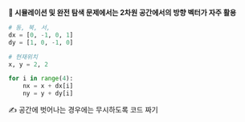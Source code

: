 **🔸 시뮬레이션 및 완전 탐색 문제에서는 2차원 공간에서의 방향 벡터가 자주 활용**

```python
# 동, 북, 서, 
dx = [0, -1, 0, 1]
dy = [1, 0, -1, 0]

# 현재위치
x, y = 2, 2

for i in range(4):
	nx = x + dx[i]
	ny = y + dy[i]
```

✍️ 공간에 벗어나는 경우에는 무시하도록 코드 짜기
